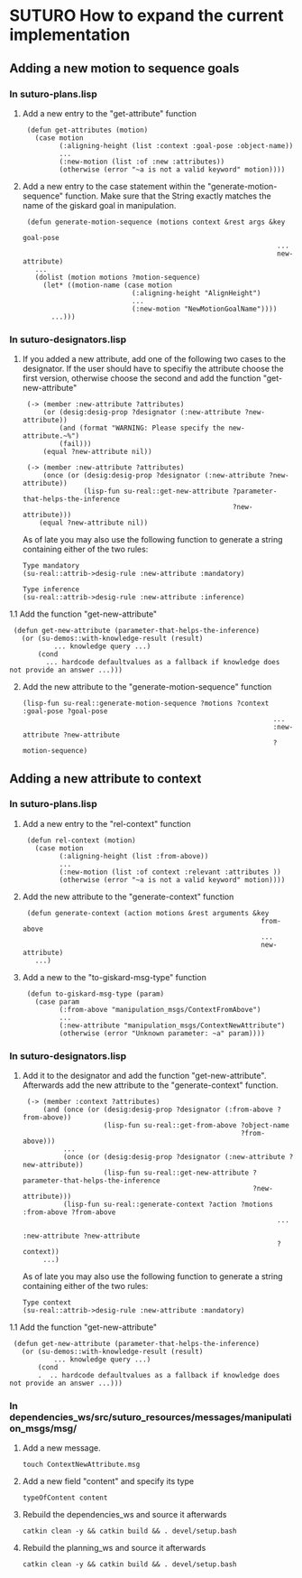 # SUTURO How to expand the current implementation

## Adding a new motion to sequence goals

### In suturo-plans.lisp
1. Add a new entry to the "get-attribute" function
   ```
    (defun get-attributes (motion)
      (case motion
            (:aligning-height (list :context :goal-pose :object-name))
            ...
            (:new-motion (list :of :new :attributes))
            (otherwise (error "~a is not a valid keyword" motion))))
   ```
2. Add a new entry to the case statement within the "generate-motion-sequence" function. Make sure that the String exactly matches the name of the giskard goal in manipulation.
   ```
    (defun generate-motion-sequence (motions context &rest args &key
                                                                  goal-pose
                                                                  ...
                                                                  new-attribute)
      ...
      (dolist (motion motions ?motion-sequence)
        (let* ((motion-name (case motion
                              (:aligning-height "AlignHeight")
                              ...
                              (:new-motion "NewMotionGoalName"))))
          ...)))
   ```
### In suturo-designators.lisp
1. If you added a new attribute, add one of the following two cases to the designator. If the user should have to specifiy the attribute choose the first version, otherwise choose the second and add the function "get-new-attribute"
   ```
    (-> (member :new-attribute ?attributes)
        (or (desig:desig-prop ?designator (:new-attribute ?new-attribute))
            (and (format "WARNING: Please specify the new-attribute.~%")
            (fail)))
        (equal ?new-attribute nil))

    (-> (member :new-attribute ?attributes)
        (once (or (desig:desig-prop ?designator (:new-attribute ?new-attribute))
                  (lisp-fun su-real::get-new-attribute ?parameter-that-helps-the-inference
                                                       ?new-attribute)))
       (equal ?new-attribute nil))
   ```

   As of late you may also use the following function to generate a string containing either of the two rules:
   ```
   Type mandatory
   (su-real::attrib->desig-rule :new-attribute :mandatory)

   Type inference
   (su-real::attrib->desig-rule :new-attribute :inference)
   ```
1.1 Add the function "get-new-attribute"
   ```
    (defun get-new-attribute (parameter-that-helps-the-inference)
      (or (su-demos::with-knowledge-result (result)
              ... knowledge query ...)
          (cond
            ... hardcode defaultvalues as a fallback if knowledge does not provide an answer ...)))
   ```
2. Add the new attribute to the "generate-motion-sequence" function
   ```
   (lisp-fun su-real::generate-motion-sequence ?motions ?context :goal-pose ?goal-pose
                                                                 ...
							                                     :new-attribute ?new-attribute
                                                                 ?motion-sequence)
   ```

## Adding a new attribute to context

### In suturo-plans.lisp
1. Add a new entry to the "rel-context" function
   ```
    (defun rel-context (motion)
      (case motion
            (:aligning-height (list :from-above))
            ...
            (:new-motion (list :of context :relevant :attributes ))
            (otherwise (error "~a is not a valid keyword" motion))))
   ```
2. Add the new attribute to the "generate-context" function
   ```
    (defun generate-context (action motions &rest arguments &key
                                                              from-above
                                                              ...
			    			                                  new-attribute)
      ...)
   ```
3. Add a new to the "to-giskard-msg-type" function
   ```
    (defun to-giskard-msg-type (param)
      (case param
            (:from-above "manipulation_msgs/ContextFromAbove")
            ...
            (:new-attribute "manipulation_msgs/ContextNewAttribute")
            (otherwise (error "Unknown parameter: ~a" param))))
   ```

### In suturo-designators.lisp
1. Add it to the designator and add the function "get-new-attribute". Afterwards add the new attribute to the "generate-context" function.
   ```
    (-> (member :context ?attributes)
        (and (once (or (desig:desig-prop ?designator (:from-above ?from-above))
                       (lisp-fun su-real::get-from-above ?object-name
                                                         ?from-above)))
             ...
             (once (or (desig:desig-prop ?designator (:new-attribute ?new-attribute))
                       (lisp-fun su-real::get-new-attribute ?parameter-that-helps-the-inference
                                                            ?new-attribute)))
             (lisp-fun su-real::generate-context ?action ?motions :from-above ?from-above
                                                                  ...
                                                                  :new-attribute ?new-attribute
                                                                  ?context))
        ...)
   ```
   As of late you may also use the following function to generate a string containing either of the two rules:
   ```
   Type context
   (su-real::attrib->desig-rule :new-attribute :mandatory)
   ```
1.1 Add the function "get-new-attribute"
   ```
    (defun get-new-attribute (parameter-that-helps-the-inference)
      (or (su-demos::with-knowledge-result (result)
              ... knowledge query ...)
          (cond
          .  .. hardcode defaultvalues as a fallback if knowledge does not provide an answer ...)))
   ```

### In dependencies_ws/src/suturo_resources/messages/manipulation_msgs/msg/
1. Add a new message.
   ```
   touch ContextNewAttribute.msg
   ```
2. Add a new field "content" and specify its type
   ```
   typeOfContent content
   ```
3. Rebuild the dependencies_ws and source it afterwards
   ```
   catkin clean -y && catkin build && . devel/setup.bash
   ```
4. Rebuild the planning_ws and source it afterwards
   ```
   catkin clean -y && catkin build && . devel/setup.bash
   ```